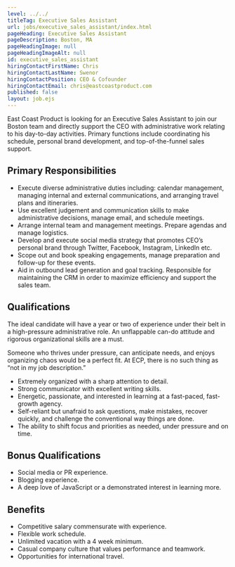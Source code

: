 ```yaml
---
level: ../../
titleTag: Executive Sales Assistant
url: jobs/executive_sales_assistant/index.html
pageHeading: Executive Sales Assistant
pageDescription: Boston, MA
pageHeadingImage: null
pageHeadingImageAlt: null
id: executive_sales_assistant
hiringContactFirstName: Chris
hiringContactLastName: Swenor
hiringContactPosition: CEO & Cofounder
hiringContactEmail: chris@eastcoastproduct.com
published: false
layout: job.ejs
---
```


<p>East Coast Product is looking for an Executive Sales Assistant to join our Boston team and directly support the CEO with administrative work relating to his day-to-day activities. Primary functions include coordinating his schedule, personal brand development, and top-of-the-funnel sales support.</p>

<h2 class="text-heading-two">Primary Responsibilities</h2>

<ul>
  <li>Execute diverse administrative duties including: calendar management, managing internal and external communications, and arranging travel plans and itineraries.</li>
  <li>Use excellent judgement and communication skills to make administrative decisions, manage email, and schedule meetings.</li>
  <li>Arrange internal team and management meetings. Prepare agendas and manage logistics.</li>
  <li>Develop and execute social media strategy that promotes CEO’s personal brand through Twitter, Facebook, Instagram, LinkedIn etc.</li>
  <li>Scope out and book speaking engagements, manage preparation and follow-up for these events.</li>
  <li>Aid in outbound lead generation and goal tracking. Responsible for maintaining the CRM in order to maximize efficiency and support the sales team.</li>
</ul>

<h2 class="text-heading-two">Qualifications</h2>

<p>The ideal candidate will have a year or two of experience under their belt in a high-pressure administrative role. An unflappable can-do attitude and rigorous organizational skills are a must.</p>

<p>Someone who thrives under pressure, can anticipate needs, and enjoys organizing chaos would be a perfect fit. At ECP, there is no such thing as “not in my job description.”</p>

<ul>
  <li>Extremely organized with a sharp attention to detail.</li>
  <li>Strong communicator with excellent  writing skills.</li>
  <li>Energetic, passionate, and interested in learning at a fast-paced, fast-growth agency.</li>
  <li>Self-reliant but unafraid to ask questions, make mistakes, recover quickly, and challenge the conventional way things are done.</li>
  <li>The ability to shift focus and priorities as needed, under pressure and on time.</li>
</ul>

<h2 class="text-heading-two">Bonus Qualifications</h2>

<ul>
  <li>Social media or PR experience.</li>
  <li>Blogging experience.</li>
  <li>A deep love of JavaScript or a demonstrated interest in learning more.</li>
</ul>

<h2 class="text-heading-two">Benefits</h2>

<ul>
  <li>Competitive salary commensurate with experience.</li>
  <li>Flexible work schedule.</li>
  <li>Unlimited vacation with a 4 week minimum.</li>
  <li>Casual company culture that values performance and teamwork.</li>
  <li>Opportunities for international travel.</li>
</ul>